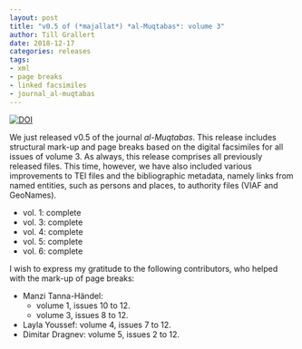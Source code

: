 ```yaml
---
layout: post
title: "v0.5 of (*majallat*) *al-Muqtabas*: volume 3"
author: Till Grallert
date: 2018-12-17
categories: releases
tags:
- xml
- page breaks
- linked facsimiles
- journal_al-muqtabas
---
```


[![DOI](https://zenodo.org/badge/DOI/10.5281/zenodo.2358482.svg)](https://doi.org/10.5281/zenodo.2358482)

We just released v0.5 of the journal *al-Muqtabas*. This release includes structural mark-up and page breaks based on the digital facsimiles for all issues of volume 3. As always, this release comprises all previously released files. This time, however, we have also included various improvements to TEI files and the bibliographic metadata, namely links from named entities, such as persons and places, to authority files (VIAF and GeoNames).

- vol. 1: complete
- vol. 3: complete
- vol. 4: complete
- vol. 5: complete
- vol. 6: complete


I wish to express my gratitude to the following contributors, who helped with the mark-up of page breaks:

- Manzi Tanna-Händel: 
    + volume 1, issues 10 to 12.
    + volume 3, issues 8 to 12.
- Layla Youssef: volume 4, issues 7 to 12.
- Dimitar Dragnev: volume 5, issues 2 to 12.